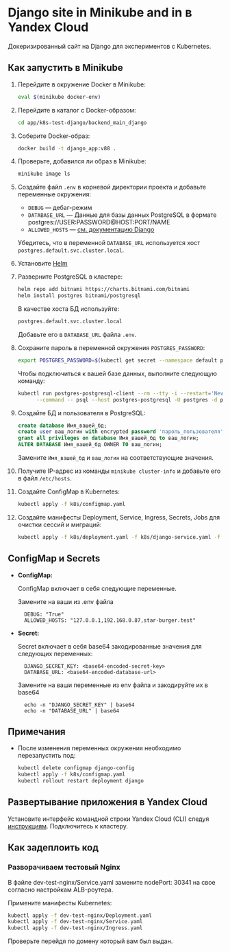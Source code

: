 # Django site in Minikube and in в Yandex Cloud

Докеризированный сайт на Django для экспериментов с Kubernetes.

## Как запустить в Minikube

1. Перейдите в окружение Docker в Minikube:

    ```bash
    eval $(minikube docker-env)
    ```

2. Перейдите в каталог с Docker-образом:

    ```bash
    cd app/k8s-test-django/backend_main_django
    ```

3. Соберите Docker-образ:

    ```bash
    docker build -t django_app:v88 .
    ```

4. Проверьте, добавился ли образ в Minikube:

    ```bash
    minikube image ls
    ```

5. Создайте файл `.env` в корневой директории проекта и добавьте переменные окружения:

    - `DEBUG` — дебаг-режим
    - `DATABASE_URL` — Данные для базы данных PostgreSQL в формате postgres://USER:PASSWORD@HOST:PORT/NAME
    - `ALLOWED_HOSTS` — [см. документацию Django](https://docs.djangoproject.com/en/3.1/ref/settings/#allowed-hosts)

    Убедитесь, что в переменной `DATABASE_URL` используется хост `postgres.default.svc.cluster.local`.

6. Установите [Helm](https://helm.sh/)

7. Разверните PostgreSQL в кластере:

    ```bash
    helm repo add bitnami https://charts.bitnami.com/bitnami
    helm install postgres bitnami/postgresql
    ```

    В качестве хоста БД используйте:

    ```bash
    postgres.default.svc.cluster.local
    ```

    Добавьте его в `DATABASE_URL` файла `.env`.

8. Сохраните пароль в переменной окружения `POSTGRES_PASSWORD`:

    ```bash
    export POSTGRES_PASSWORD=$(kubectl get secret --namespace default postgres-postgresql -o jsonpath="{.data.postgres-password}" | base64 -d)
    ```

    Чтобы подключиться к вашей базе данных, выполните следующую команду:

    ```bash
    kubectl run postgres-postgresql-client --rm --tty -i --restart='Never' --namespace default --image docker.io/bitnami/postgresql:16.1.0-debian-11-r20 --env="PGPASSWORD=$POSTGRES_PASSWORD" \
          --command -- psql --host postgres-postgresql -U postgres -d postgres -p 5432
    ```

9. Создайте БД и пользователя в PostgreSQL:

    ```sql
    create database Имя_вашей_бд;
    create user ваш_логин with encrypted password 'пароль_пользователя';
    grant all privileges on database Имя_вашей_бд to ваш_логин;
    ALTER DATABASE Имя_вашей_бд OWNER TO ваш_логин;
    ```

    Замените `Имя_вашей_бд` и `ваш_логин` на соответствующие значения.

10. Получите IP-адрес из команды `minikube cluster-info` и добавьте его в файл `/etc/hosts`.

11. Создайте ConfigMap в Kubernetes:

    ```bash
    kubectl apply -f k8s/configmap.yaml
    ```

12. Создайте манифесты Deployment, Service, Ingress, Secrets, Jobs для очистки сессий и миграций:

    ```bash
    kubectl apply -f k8s/deployment.yaml -f k8s/django-service.yaml -f k8s/ingress.yaml -f django-secrets-env-file.yaml -f k8s/django-clearsessions.yaml -f k8s/migrate-job.yaml 
    ```

## ConfigMap и Secrets

- **ConfigMap:**

    ConfigMap включает в себя следующие переменные.

    Замените на ваши из .env файла

    ```
      DEBUG: "True"
      ALLOWED_HOSTS: "127.0.0.1,192.168.0.87,star-burger.test"
    ```

- **Secret:**

    Secret включает в себя base64 закодированные значения для следующих переменных:

    ```
      DJANGO_SECRET_KEY: <base64-encoded-secret-key>
      DATABASE_URL: <base64-encoded-database-url>
    ```
  Замените на ваши переменные из env файла и закодируйте их в base64
  ```
    echo -n "DJANGO_SECRET_KEY" | base64
    echo -n "DATABASE_URL" | base64
  ```

## Примечания

- После изменения переменных окружения необходимо перезапустить под:

    ```bash
    kubectl delete configmap django-config
    kubectl apply -f k8s/configmap.yaml
    kubectl rollout restart deployment django
    ```

## Развертывание приложения в Yandex Cloud

Установите интерфейс командной строки Yandex Cloud (CLI) следуя [инструкциям](https://cloud.yandex.com/en/docs/cli/quickstart). Подключитесь к кластеру.

## Как задеплоить код

### Разворачиваем тестовый Nginx
    
В файле dev-test-nginx/Service.yaml замените nodePort: 30341 на свое согласно настройкам ALB-роутера.


Примените манифесты Kubernetes:
   ```bash
   kubectl apply -f dev-test-nginx/Deployment.yaml
   kubectl apply -f dev-test-nginx/Service.yaml
   kubectl apply -f dev-test-nginx/Ingress.yaml
   ```
Проверьте перейдя по домену который вам был выдан.